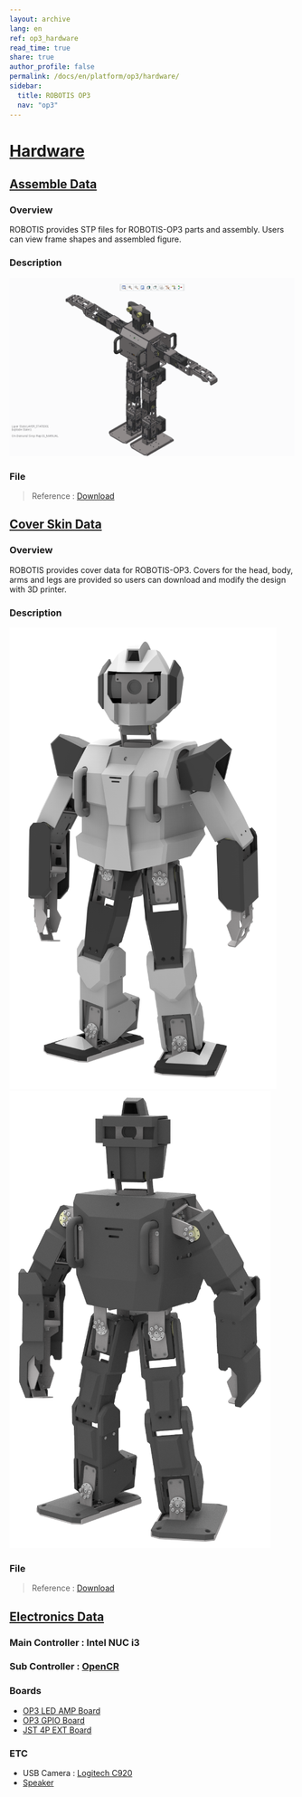 ```yaml
---
layout: archive
lang: en
ref: op3_hardware
read_time: true
share: true
author_profile: false
permalink: /docs/en/platform/op3/hardware/
sidebar:
  title: ROBOTIS OP3
  nav: "op3"
---
```


<div style="counter-reset: h1 6"></div>

# [Hardware](#hardware)

## [Assemble Data](#assemble-data)

### Overview
ROBOTIS provides STP files for ROBOTIS-OP3 parts and assembly. Users can view frame shapes and assembled figure.  



### Description

![](/assets/images/platform/op3/op3_assemble_data.png)

### File
 > Reference : [Download](https://github.com/ROBOTIS-GIT/ROBOTIS-OP-Series-Data/blob/master/ROBOTIS-OP3/Hardware/Mechanics/Part)

## [Cover Skin Data](#cover-skin-data)

### Overview
 ROBOTIS provides cover data for ROBOTIS-OP3. Covers for the head, body, arms and legs are provided so users can download and modify the design with 3D printer.  


### Description

 ![](/assets/images/platform/op3/ROBOTIS_OP3-Skin_Ver1.png)![](/assets/images/platform/op3/ROBOTIS-OP3-Skin_THORMANG3-Style.png)
### File
  > Reference : [Download](https://github.com/ROBOTIS-GIT/ROBOTIS-OP-Series-Data/tree/master/ROBOTIS-OP3/Hardware/Mechanics/Skin)

## [Electronics Data](#electronic_data)
### Main Controller : Intel NUC i3  
### Sub Controller : [OpenCR](/docs/en/parts/controller/opencr10/)  
### Boards
- [OP3 LED AMP Board](https://github.com/ROBOTIS-GIT/ROBOTIS-OP-Series-Data/blob/master/ROBOTIS-OP3/Hardware/Electronics/Boards/OP3_LED-AMP_Board_170213.pdf)
- [OP3 GPIO Board](https://github.com/ROBOTIS-GIT/ROBOTIS-OP-Series-Data/blob/master/ROBOTIS-OP3/Hardware/Electronics/Boards/OP3_GPIO_Board_170213.pdf)
- [JST 4P EXT Board](https://github.com/ROBOTIS-GIT/ROBOTIS-OP-Series-Data/blob/master/ROBOTIS-OP3/Hardware/Electronics/Boards/JST_4P_EXT_5Port_Board_170213.pdf)

### ETC
- USB Camera : [Logitech C920](https://github.com/ROBOTIS-GIT/ROBOTIS-OP-Series-Data/blob/master/ROBOTIS-OP3/Hardware/Electronics/Logitech%20C920.pdf)
- [Speaker](https://github.com/ROBOTIS-GIT/ROBOTIS-OP-Series-Data/blob/master/ROBOTIS-OP3/Hardware/Electronics/ROBOTIS-OP3_Speaker.pdf)

